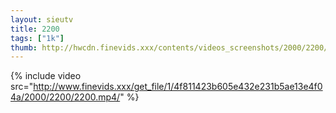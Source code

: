 ```yaml
--- 
layout: sieutv
title: 2200
tags: ["1k"]
thumb: http://hwcdn.finevids.xxx/contents/videos_screenshots/2000/2200/preview.mp4.jpg
---
```

{% include video src="http://www.finevids.xxx/get_file/1/4f811423b605e432e231b5ae13e4f04a/2000/2200/2200.mp4/" %} 
